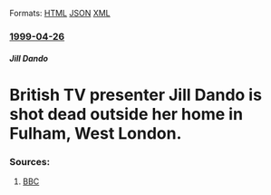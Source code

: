 
Formats: [HTML](/news/1999/04/26/british-tv-presenter-jill-dando-is-shot-dead-outside-her-home-in-fulham-west-london.html)  [JSON](/news/1999/04/26/british-tv-presenter-jill-dando-is-shot-dead-outside-her-home-in-fulham-west-london.json)  [XML](/news/1999/04/26/british-tv-presenter-jill-dando-is-shot-dead-outside-her-home-in-fulham-west-london.xml)  

### [1999-04-26](/news/1999/04/26/index.md)

##### Jill Dando
#  British TV presenter Jill Dando is shot dead outside her home in Fulham, West London.




### Sources:

1. [BBC](http://news.bbc.co.uk/1/hi/uk/328804.stm)
